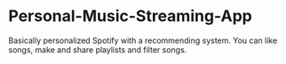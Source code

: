 # Personal-Music-Streaming-App
Basically personalized Spotify with a recommending system. You can like songs, make and share playlists and filter songs.  
